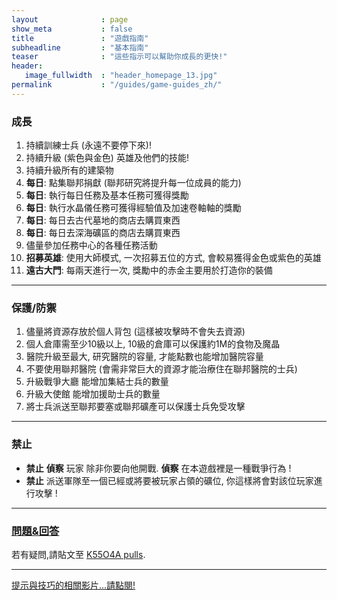 ```yaml
---
layout              : page
show_meta           : false
title               : "遊戲指南"
subheadline         : "基本指南"
teaser              : "這些指示可以幫助你成長的更快!"
header:
   image_fullwidth  : "header_homepage_13.jpg"
permalink           : "/guides/game-guides_zh/"
---
```

### 成長
1. 持續訓練士兵 (永遠不要停下來)!
2. 持續升級 (紫色與金色) 英雄及他們的技能!
3. 持續升級所有的建築物
4. **每日**: 點集聯邦捐獻 (聯邦研究將提升每一位成員的能力)
5. **每日**: 執行每日任務及基本任務可獲得獎勵
6. **每日**: 執行水晶儀任務可獲得經驗值及加速卷軸軸的獎勵
7. **每日**: 每日去古代墓地的商店去購買東西
8. **每日**: 每日去深海礦區的商店去購買東西
9. 儘量參加任務中心的各種任務活動
10. **招募英雄**: 使用大師模式, 一次招募五位的方式, 會較易獲得金色或紫色的英雄
11. **遠古大門**: 每兩天進行一次, 獎勵中的赤金主要用於打造你的裝備

---
### 保護/防禦
1. 儘量將資源存放於個人背包 (這樣被攻擊時不會失去資源)
2. 個人倉庫需至少10級以上, 10級的倉庫可以保護約1M的食物及魔晶
3. 醫院升級至最大, 研究醫院的容量, 才能點數也能增加醫院容量
4. 不要使用聯邦醫院 (會需非常巨大的資源才能治療住在聯邦醫院的士兵)
5. 升級戰爭大廳 能增加集結士兵的數量
6. 升級大使館 能增加援助士兵的數量
7. 將士兵派送至聯邦要塞或聯邦礦產可以保護士兵免受攻擊

---
### 禁止 
* **禁止** **偵察** 玩家 除非你要向他開戰. **偵察** 在本遊戲裡是一種戰爭行為 !
* **禁止** 派送軍隊至一個已經或將要被玩家占領的礦位, 你這樣將會對該位玩家進行攻擊 !

---
### [問題&回答](https://rkuo2023.github.io/k55o4a/design/mediaelement_js/)
若有疑問,請貼文至 [K55O4A pulls](https://github.com/rkuo2023/k55o4a/pulls).<br>

---
<a class="radius button small" href="{{ site.url }}{{ site.baseurl }}/design/mediaelement_js/">提示與技巧的相關影片...請點閱!</a>

